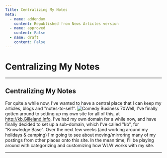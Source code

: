 ```yaml
---
Title: Centralizing My Notes
meta:
  - name: addendum
    content: Republished from News Articles version
  - name: approved
    content: False
  - name: draft
    content: False
---
```

# Centralizing My Notes

---
## Centralizing My Notes


For quite a while now, I've wanted to have a central place that I can keep my articles, blogs and "notes-to-self". ![Comedy Business 70](/Portals/50/images/%5BProvider%5D/%5BFolderFilePath%5D/WLW/CentralizingMyNotes_1249F/Comedy%20Business%2070_3.gif "Comedy Business 70")Well, I've finally gotten around to setting up my own site for all of this, at http://kb.Gilleland.info. I've had my own domain for a while now, and have finally decided to set up a sub-domain, which I've called "kb", for "Knowledge Base". Over the next few weeks (and working around my holidays & camping) I'm going to see about moving/mirroring many of my postings from other places onto this site. In the mean time, I'll be playing around with categorizing and customizing how WLW works with my site.


<script src="/DesktopModules/itcMetaPost/js/mg.js" type="text/javascript"></script>


---
